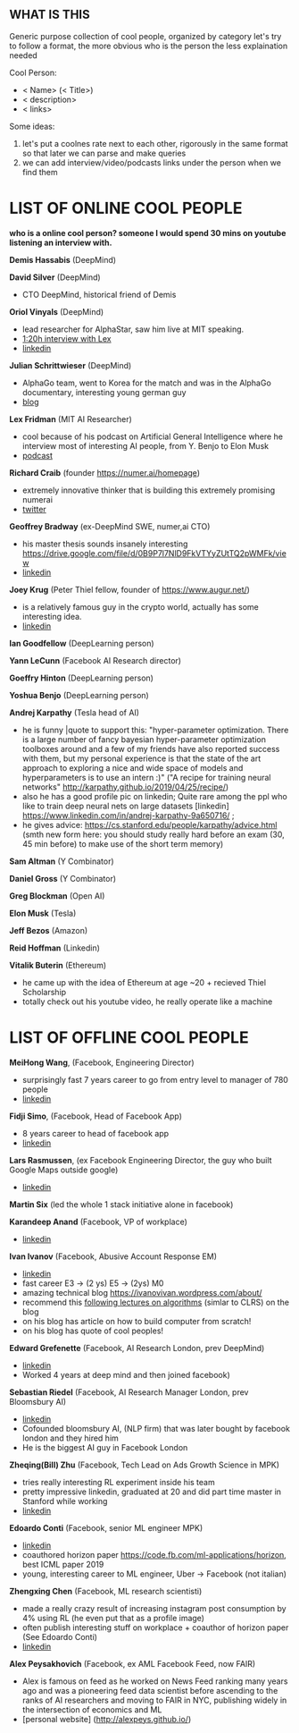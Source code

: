 ## WHAT IS THIS
Generic purpose collection of cool people, organized by category
let's try to follow a format, the more obvious who is the person the less explaination needed

Cool Person:
- < Name> (< Title>)
- < description>
- < links>

Some ideas:
1. let's put a coolnes rate next to each other, rigorously in the same format so that later we can parse and make queries
2. we can add interview/video/podcasts links under the person when we find them

LIST OF ONLINE COOL PEOPLE
====
**who is a online cool person? someone I would spend 30 mins on youtube listening an interview with.**

**Demis Hassabis** (DeepMind)

**David Silver** (DeepMind)
- CTO DeepMind, historical friend of Demis

**Oriol Vinyals** (DeepMind)
- lead researcher for AlphaStar, saw him live at MIT speaking.
- [1:20h interview with Lex](https://www.youtube.com/watch?v=Kedt2or9xlo)
- [linkedin](https://www.linkedin.com/in/oriol-vinyals-00b3366/?originalSubdomain=uju)

**Julian Schrittwieser** (DeepMind)
- AlphaGo team, went to Korea for the match and was in the AlphaGo documentary, interesting young german guy
- [blog](http://www.furidamu.org/)

**Lex Fridman** (MIT AI Researcher)
- cool because of his podcast on Artificial General Intelligence where he interview most of interesting AI people, from Y. Benjo to Elon Musk
- [podcast](https://lexfridman.com/ai/)

**Richard Craib** (founder https://numer.ai/homepage)
- extremely innovative thinker that is building this extremely promising numerai
- [twitter](https://twitter.com/richardcraib)

**Geoffrey Bradway** (ex-DeepMind SWE, numer,ai CTO)
- his master thesis sounds insanely interesting https://drive.google.com/file/d/0B9P7l7NlD9FkVTYyZUtTQ2pWMFk/view
- [linkedin](https://www.linkedin.com/in/geoffrey-bradway-68115683/)

**Joey Krug** (Peter Thiel fellow, founder of https://www.augur.net/)
- is a relatively famous guy in the crypto world, actually has some interesting idea.
- [linkedin](https://www.linkedin.com/in/joeykrug/)

**Ian Goodfellow** (DeepLearning person) 

**Yann LeCunn** (Facebook AI Research director) 

**Goeffry Hinton** (DeepLearning person) 

**Yoshua Benjo** (DeepLearning person) 

**Andrej Karpathy** (Tesla head of AI)
- he is funny 
  |quote to support this: "hyper-parameter optimization. There is a large number of fancy bayesian hyper-parameter optimization toolboxes around and a few of my friends have also reported success with them, but my personal experience is that the state of the art approach to exploring a nice and wide space of models and hyperparameters is to use an intern :)"
 ("A recipe for training neural networks" http://karpathy.github.io/2019/04/25/recipe/)
 - also he has a good profile pic on linkedin; Quite rare among the ppl who like to train deep neural nets on large datasets
 [linkedin] https://www.linkedin.com/in/andrej-karpathy-9a650716/ ; 
 - he gives advice: https://cs.stanford.edu/people/karpathy/advice.html (smth new form here: you should study really hard before an exam (30, 45 min before) to make use of the short term memory)

**Sam Altman** (Y Combinator)

**Daniel Gross** (Y Combinator)

**Greg Blockman** (Open AI)

**Elon Musk** (Tesla)

**Jeff Bezos** (Amazon)

**Reid Hoffman** (Linkedin)

**Vitalik Buterin** (Ethereum)
- he came up with the idea of Ethereum at age ~20 + recieved Thiel Scholarship
- totally check out his youtube video, he really operate like a machine

LIST OF OFFLINE COOL PEOPLE
=======
**MeiHong Wang**, (Facebook, Engineering Director)
- surprisingly fast 7 years career to go from entry level to manager of 780 people
- [linkedin](https://www.linkedin.com/in/meihong/)

**Fidji Simo**, (Facebook, Head of Facebook App)
- 8 years career to head of facebook app
- [linkedin](https://www.linkedin.com/in/fidjisimo/)

**Lars Rasmussen**, (ex Facebook Engineering Director, the guy who built Google Maps outside google)
- [linkedin](https://www.linkedin.com/in/larserasmussen/)

**Martin Six** (led the whole 1 stack initiative alone in facebook)

**Karandeep Anand** (Facebook, VP of workplace)
- [linkedin](https://www.linkedin.com/in/karandeep/)

**Ivan Ivanov** (Facebook, Abusive Account Response EM)
- [linkedin](https://uk.linkedin.com/in/ivan-ivanov-83a13517)
- fast career E3 -> (2 ys) E5 -> (2ys) M0
- amazing technical blog https://ivanovivan.wordpress.com/about/
- recommend this [following lectures on algorithms](https://ivanovivan.wordpress.com/2010/08/03/project-sicp-the-rationale/) (simlar to CLRS) on the blog 
- on his blog has article on how to build computer from scratch!
- on his blog has quote of cool peoples!

**Edward Grefenette** (Facebook, AI Research London, prev DeepMind)
- [linkedin](https://www.linkedin.com/in/egrefen/)
- Worked 4 years at deep mind and then joined facebook)

**Sebastian Riedel** (Facebook, AI Research Manager London, prev Bloomsbury AI)
- [linkedin](https://www.linkedin.com/in/riedel/)
- Cofounded bloomsbury AI, (NLP firm) that was later bought by facebook london and they hired him
- He is the biggest AI guy in Facebook London

**Zheqing(Bill) Zhu** (Facebook, Tech Lead on Ads Growth Science in MPK)
- tries really interesting RL experiment inside his team
- pretty impressive linkedin, graduated at 20 and did part time master in Stanford while working
- [linkedin](https://www.linkedin.com/in/zheqingzhubill/)

**Edoardo Conti** (Facebook, senior ML engineer MPK)
- [linkedin](https://www.linkedin.com/in/edoardoconti/)
- coauthored horizon paper https://code.fb.com/ml-applications/horizon, best ICML paper 2019
- young, interesting career to ML engineer, Uber -> Facebook (not italian)

**Zhengxing Chen** (Facebook, ML research scientisti)
- made a really crazy result of increasing instagram post consumption by 4% using RL
(he even put that as a profile image)
- often publish interesting stuff on workplace + coauthor of horizon paper (See Edoardo Conti)
- [linkedin](https://www.linkedin.com/in/zhengxing-chen-1797464b/)

**Alex Peysakhovich** (Facebook, ex AML Facebook Feed, now FAIR)
-  Alex is famous on feed as he worked on News Feed ranking many years ago and was a pioneering feed data scientist before ascending to the ranks of AI researchers and moving to FAIR in NYC, publishing widely in the intersection of economics and ML
- [personal website] (http://alexpeys.github.io/)





